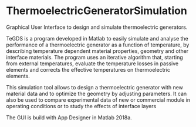 # ThermoelectricGeneratorSimulation
Graphical User Interface to design and simulate thermoelectric generators.

TeGDS is a program developed in Matlab to easily simulate and analyse the performance of a thermoelectric generator as a function of temperature, by describing temperature dependent material properties, geometry and other interface materials. The program uses an iterative algorithm that, starting from external temperatures, evaluate the temperature losses in passive elements and corrects the effective temperatures on thermoelectric elements.

This simulation tool allows to design a thermoelectric generator with new material data and to optimize the geometry by adjusting parameters. It can also be used to compare experimental data of new or commercial module in operating conditions or to study the effects of interface layers

The GUI is build with App Designer in Matlab 2018a.

